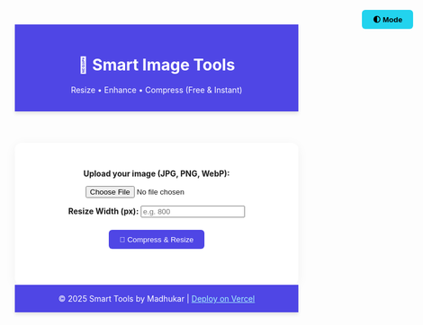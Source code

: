 <!DOCTYPE html>
<html lang="en">
<head>
  <meta charset="UTF-8" />
  <meta name="viewport" content="width=device-width, initial-scale=1.0" />
  <meta name="description" content="Resize, enhance, and compress your images online. Free, fast, and easy tools for JPG, PNG, and WebP." />
  <title>🧠 Smart Image Tools - Resize | Compress | Enhance</title>
  <style>
    :root {
      --primary: #4f46e5;
      --accent: #22d3ee;
      --dark-bg: #1a1a1a;
      --light-bg: #fdfbfb;
      --font-color: #333;
      --font-dark: #eee;
    }

    body {
      font-family: 'Segoe UI', sans-serif;
      margin: 0;
      padding: 0;
      background: linear-gradient(to right, var(--light-bg), #e2e8f0);
      color: var(--font-color);
      transition: all 0.3s ease-in-out;
    }
    .dark-mode {
      background: var(--dark-bg);
      color: var(--font-dark);
    }
    header, footer {
      padding: 1rem;
      text-align: center;
      background-color: var(--primary);
      color: white;
      box-shadow: 0 4px 6px rgba(0,0,0,0.1);
    }
    main {
      padding: 2rem;
      max-width: 700px;
      margin: auto;
      text-align: center;
      background-color: rgba(255,255,255,0.9);
      border-radius: 12px;
      box-shadow: 0 4px 20px rgba(0,0,0,0.05);
    }
    .dark-mode main {
      background-color: rgba(34,34,34,0.85);
    }
    input[type="file"], input[type="number"] {
      margin: 1rem 0;
      padding: 0.5rem;
      border: 1px solid #ccc;
      border-radius: 8px;
    }
    #output {
      margin-top: 1.5rem;
    }
    button {
      padding: 0.6rem 1.2rem;
      background-color: var(--primary);
      color: white;
      border: none;
      border-radius: 6px;
      cursor: pointer;
      margin: 0.5rem;
      transition: background 0.3s;
    }
    button:hover {
      background-color: #3730a3;
    }
    .toggle {
      position: absolute;
      top: 1rem;
      right: 1rem;
      background-color: var(--accent);
      color: black;
      font-weight: bold;
    }
  </style>
</head>
<body>
  <header>
    <h1>🧠 Smart Image Tools</h1>
    <p>Resize • Enhance • Compress (Free & Instant)</p>
  </header>
  <button onclick="toggleDarkMode()" class="toggle">🌓 Mode</button>
  <main>
    <p><strong>Upload your image (JPG, PNG, WebP):</strong></p>
    <input type="file" id="imageInput" accept="image/*" />
    <p>
      <label><strong>Resize Width (px):</strong></label>
      <input type="number" id="resizeWidth" placeholder="e.g. 800" />
    </p>
    <button onclick="processImage()">🚀 Compress & Resize</button>
    <div id="output"></div>
  </main>
  <footer>
    © 2025 Smart Tools by Madhukar | <a href="https://vercel.com" style="color: #a5f3fc; text-decoration: underline;">Deploy on Vercel</a>
  </footer>

  <script src="https://cdn.jsdelivr.net/npm/browser-image-compression@2.0.2/dist/browser-image-compression.js"></script>
  <script>
    async function processImage() {
      const fileInput = document.getElementById("imageInput");
      const resizeWidth = parseInt(document.getElementById("resizeWidth").value);
      const file = fileInput.files[0];
      if (!file) return alert("Please upload an image first.");

      const options = {
        maxSizeMB: 1,
        maxWidthOrHeight: resizeWidth || 1024,
        useWebWorker: true,
      };

      try {
        const compressedFile = await imageCompression(file, options);
        const beforeSize = (file.size / 1024).toFixed(2);
        const afterSize = (compressedFile.size / 1024).toFixed(2);
        const downloadUrl = URL.createObjectURL(compressedFile);

        document.getElementById("output").innerHTML = `
          <p>✅ Process completed</p>
          <p><strong>Before:</strong> ${beforeSize} KB | <strong>After:</strong> ${afterSize} KB</p>
          <a href="${downloadUrl}" download="smart-image.jpg">
            <button>⬇️ Download Final Image</button>
          </a>
        `;
      } catch (e) {
        alert("❌ Processing failed. Try again.");
        console.error(e);
      }
    }

    function toggleDarkMode() {
      document.body.classList.toggle("dark-mode");
    }
  </script>
</body>
</html>
